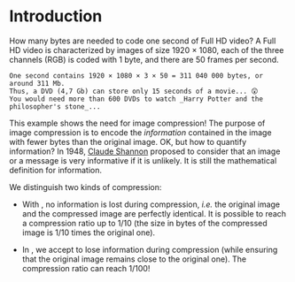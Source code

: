 # Introduction

<!-- Afficher en sur-impression les images des coefficients de la DCT sur la grille des coefficients. -->
<!-- Afficher l'image de différence en plus de l'originale et de la transformée. -->

How many bytes are needed to code one second of Full HD video?
A Full HD video is characterized by images of size 1920 × 1080, each of the three channels (RGB) is coded with 1 byte, and there are 50 frames per second.

```{dropdown} Solution
One second contains 1920 × 1080 × 3 × 50 = 311 040 000 bytes, or around 311 Mb.
Thus, a DVD (4,7 Gb) can store only 15 seconds of a movie... 😲
You would need more than 600 DVDs to watch _Harry Potter and the philosopher's stone_...
```

This example shows the need for image compression!
The purpose of image compression is to encode the _information_ contained in the image with fewer bytes than the original image.
OK, but how to quantify information?
In 1948, [Claude Shannon](https://en.wikipedia.org/wiki/Claude_Shannon) proposed to consider that an image or a message is very informative if it is unlikely.
It is still the mathematical definition for information.

We distinguish two kinds of compression:

* With [](compression:lossless), no information is lost during compression,
  _i.e._ the original image and the compressed image are perfectly identical.
  It is possible to reach a compression ratio up to 1/10
  (the size in bytes of the compressed image is 1/10 times the original one).
  
* In [](compression:lossy), we accept to lose information during compression
  (while ensuring that the original image remains close to the original one).
  The compression ratio can reach 1/100!